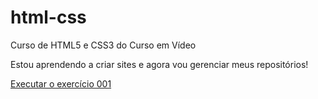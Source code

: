 # html-css
 Curso de HTML5 e CSS3 do Curso em Vídeo

 Estou aprendendo a criar sites e agora vou gerenciar meus repositórios!

 <a href="http://marcosrubson.github.io/html-css/exercícios/ex001/index.html" target="_blank">Executar o exercício 001</a>
